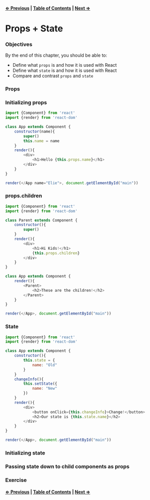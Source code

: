 #### [⇐ Previous](./03-components.md) | [Table of Contents](./../readme.md) | [Next ⇒](./05-events.md)

# Props + State

### Objectives

By the end of this chapter, you should be able to:

- Define what `props` is and how it is used with React
- Define what `state` is and how it is used with React
- Compare and contrast `props` and `state`

### Props

### Initializing props

```js
import {Component} from 'react'
import {render} from 'react-dom'

class App extends Component {
    constructor(name){
        super()
        this.name = name
    }
    render(){
        <div>
            <h1>Hello {this.props.name}</h1>
        </div>
    }
}

render(</App name="Elie">, document.getElementById("main"))

```

### props.children

```js
import {Component} from 'react'
import {render} from 'react-dom'

class Parent extends Component {
    constructor(){
        super()
    }
    render(){
        <div>
            <h1>Hi Kids!</h1>
            {this.props.children}
        </div>
    }
}

class App extends Component {
    render(){
        <Parent>
            <h2>These are the children!</h2>
        </Parent>
    }
}

render(</App>, document.getElementById("main"))

```

### State

```js
import {Component} from 'react'
import {render} from 'react-dom'

class App extends Component {
    constructor(){
        this.state = {
            name: "Old"
        }
    }
    changeInfo(){
        this.setState({
            name: "New"
        })
    }
    render(){
        <div>
            <button onClick={this.changeInfo}>Change!</button>
            <h2>Our state is {this.state.name}</h2>
        </div>
    }
}

render(</App>, document.getElementById("main"))

```

### Initializing state

### Passing state down to child components as props

### Exercise

#### [⇐ Previous](./03-components.md) | [Table of Contents](./../readme.md) | [Next ⇒](./05-events.md)
